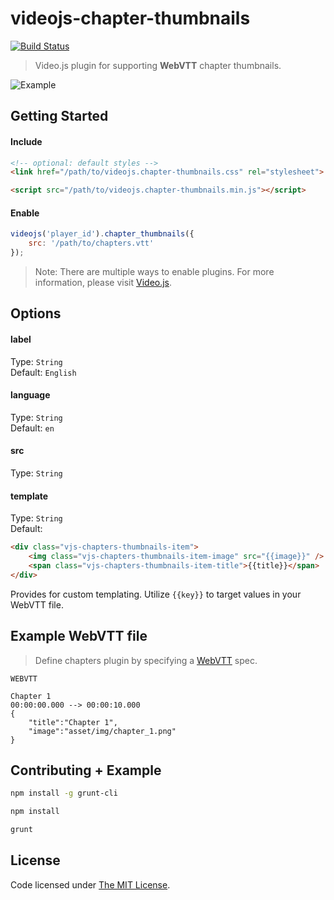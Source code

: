 # videojs-chapter-thumbnails

[![Build Status](https://travis-ci.org/chemoish/videojs-chapter-thumbnails.svg)](https://travis-ci.org/chemoish/videojs-chapter-thumbnails)

> Video.js plugin for supporting **WebVTT** chapter thumbnails.

![Example](https://github.com/chemoish/videojs-chapter-thumbnails/blob/master/example/asset/img/example.png?raw=true)

## Getting Started

#### Include

```html
<!-- optional: default styles -->
<link href="/path/to/videojs.chapter-thumbnails.css" rel="stylesheet">

<script src="/path/to/videojs.chapter-thumbnails.min.js"></script>
```

#### Enable

```js
videojs('player_id').chapter_thumbnails({
    src: '/path/to/chapters.vtt'
});
```

> Note: There are multiple ways to enable plugins. For more information, please visit [Video.js](https://github.com/videojs/video.js).

## Options

#### label

Type: `String`  
Default: `English`

#### language

Type: `String`  
Default: `en`

#### src

Type: `String`

#### template

Type: `String`  
Default:

```html
<div class="vjs-chapters-thumbnails-item">
    <img class="vjs-chapters-thumbnails-item-image" src="{{image}}" />
    <span class="vjs-chapters-thumbnails-item-title">{{title}}</span>
</div>
```

Provides for custom templating. Utilize `{{key}}` to target values in your WebVTT file.

## Example WebVTT file

> Define chapters plugin by specifying a [WebVTT](http://dev.w3.org/html5/webvtt/) spec.

```
WEBVTT

Chapter 1
00:00:00.000 --> 00:00:10.000
{
    "title":"Chapter 1",
    "image":"asset/img/chapter_1.png"
}
```

## Contributing + Example

```bash
npm install -g grunt-cli

npm install

grunt
```

## License

Code licensed under [The MIT License](https://github.com/chemoish/videojs-chapter-thumbnails/blob/master/README.md).
